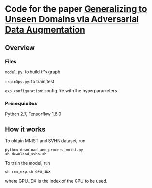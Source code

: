 # Code for the paper [Generalizing to Unseen Domains via Adversarial Data Augmentation](https://arxiv.org/abs/1805.12018)

## Overview

### Files

``model.py``: to build tf's graph

``trainOps.py``: to train/test

``exp_configuration``: config file with the hyperparameters

### Prerequisites

Python 2.7, Tensorflow 1.6.0

## How it works

To obtain MNIST and SVHN dataset, run

```
python download_and_process_mnist.py
sh download_svhn.sh
```

To train the model, run

```
sh run_exp.sh GPU_IDX
```

where GPU_IDX is the index of the GPU to be used.

 
